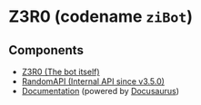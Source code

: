 # Z3R0 (codename `ziBot`)

## Components
- [Z3R0 (The bot itself)](https://github.com/ZiRO-Bot/Z3R0)
- [RandomAPI (Internal API since v3.5.0)](https://github.com/ZiRO-Bot/RandomAPI)
- [Documentation](https://github.com/ZiRO-Bot/docs) (powered by [Docusaurus](https://docusaurus.io/))
